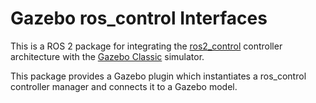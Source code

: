 # Gazebo ros_control Interfaces

This is a ROS 2 package for integrating the [ros2_control](https://github.com/ros-controls/ros2_control) controller architecture
with the [Gazebo Classic](https://classic.gazebosim.org/) simulator.

This package provides a Gazebo plugin which instantiates a ros_control
controller manager and connects it to a Gazebo model.
